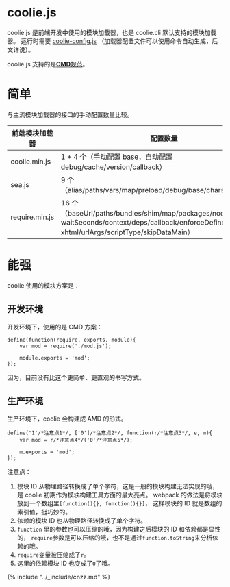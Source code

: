 # coolie.js

coolie.js 是前端开发中使用的模块加载器，也是 coolie.cli 默认支持的模块加载器。
运行时需要 [coolie-config.js](./coolie-config.js.md) （加载器配置文件可以使用命令自动生成，后文详说）。

coolie.js 支持的是[**CMD**规范](./commonjs-amd-cmd-umd.md)。



# 简单
与主流模块加载器的接口的手动配置数量比较。

前端模块加载器 | 配置数量
-------------|-------
coolie.min.js | 1 + 4 个（手动配置 base，自动配置 debug/cache/version/callback）
sea.js | 9 个（alias/paths/vars/map/preload/debug/base/charset/callback）
require.min.js |  16 个（baseUrl/paths/bundles/shim/map/packages/nodeIdCompat/<br>waitSeconds/context/deps/callback/enforceDefine/<br>xhtml/urlArgs/scriptType/skipDataMain）



# 能强
coolie 使用的模块方案是：

## 开发环境
开发环境下，使用的是 CMD 方案：
```
define(function(require, exports, module){
    var mod = require('./mod.js');
    
    module.exports = 'mod';
});
```
因为，目前没有比这个更简单、更直观的书写方式。

## 生产环境
生产环境下，coolie 会构建成 AMD 的形式。
```
define('1'/*注意点1*/, ['0']/*注意点2*/, function(r/*注意点3*/, e, m){
    var mod = r/*注意点4*/('0'/*注意点5*/);
    
    m.exports = 'mod';
});
```

注意点：

1. 模块 ID 从物理路径转换成了单个字符，这是一般的模块构建无法实现的哦，
是 coolie 初期作为模块构建工具方面的最大亮点。
webpack 的做法是将模块放到一个数组里`[function(){}, function(){}]`，
这样模块的 ID 就是数组的索引值，挺巧妙的。
2. 依赖的模块 ID 也从物理路径转换成了单个字符。
3. `function` 里的参数也可以压缩的哦，因为构建之后模块的 ID 和依赖都是显性的，
`require`参数是可以压缩的哦，也不是通过`function.toString`来分析依赖的哦。
4. `require`变量被压缩成了`r`。
5. 这里的依赖模块 ID 也变成了`0`了哦。



{% include "../_include/cnzz.md" %}

